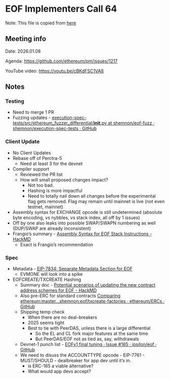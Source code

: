 # EOF Implementers Call 64

Note: This file is copied from [here](https://ethereum-magicians.org/t/eof-implementers-call-64-january-8-2025/22205/2?u=poojaranjan) 

## Meeting info

Date: 2026.01.08

Agenda: https://github.com/ethereum/pm/issues/1217 

YouTube video: https://youtu.be/cBKdFSC1VA8

## Notes
### Testing

- Need to merge 1 PR
- Fuzzing updates - [execution-spec-tests/src/ethereum_fuzzer_differential/__init__.py at shemnon/eof-fuzz · shemnon/execution-spec-tests · GitHub](https://github.com/shemnon/execution-spec-tests/blob/shemnon/eof-fuzz/src/ethereum_fuzzer_differential/__init__.py)


### Client Update

- No Client Updates
- Rebase off of Perctra-5
  - Need at least 3 for the devnet
- Compiler support
  - Reviewed the PR list
  - How will small proposed changes impact?
    - Not too bad.
    - Hashing is more impactful
    - Need to totally nail down all changes before the experimental flag gets removed. Flag may remain until mainnet is live (not even testnet, mainnet)
- Assembly syntax for EXCHANGE opcode is still undetermined (absolute byte encoding, vs nybbles, vs stack index, all off by 1 issues)
- Off by one also leaks into possible SWAP/SWAPN numbering as well (DUP/SWAP are already inconsistent)
- Frangio’s summary - [Assembly Syntax for EOF Stack Instructions - HackMD](https://hackmd.io/@frangio/Bk4Vjj6V1l)
  - Exact is Frangio’s recommendation

### Spec

- Metadata - [EIP-7834: Separate Metadata Section for EOF](https://eips.ethereum.org/EIPS/eip-7834)
  - EVMONE will look into a spike
- EOFCREATE/TXCREATE Hashing
  - Summary doc - [Potential scenarios of updating the new contract address schemes for EOF - HackMD](https://notes.ethereum.org/@ipsilon/SyrzctZSJg)
  - Also pre-ERC for standard contracts [Comparing ethereum:master...shemnon:eof/txcreate-factories · ethereum/ERCs · GitHub](https://github.com/ethereum/ERCs/compare/master...shemnon:ERCs:eof/txcreate-factories)
  - Shipping temp check
    - When there are no deal-breakers
    - 2025 seems tight
    - Best to tie with PeerDAS, unless there is a large differential
      - So the EL and CL fork major features at the same time
      - But PeerDAS/EOF not as tied as, say, withdrawals
  - Devnet-1 punch list - [EOFv1 final tuning · Issue #165 · ipsilon/eof · GitHub](https://github.com/ipsilon/eof/issues/165)
  - We need to disuss the ACCOUNTTYPE opcode - EIP-7761 - MUST/SHOULD - dealbreaker for app dev until it’s in.
    - is ERC-165 a viable alternative?
    - What would app devs accept?
